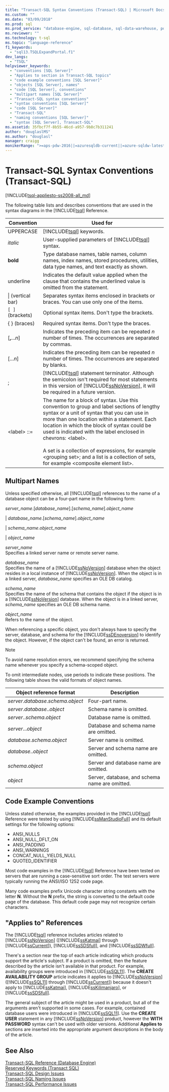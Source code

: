 ```yaml
---
title: "Transact-SQL Syntax Conventions (Transact-SQL) | Microsoft Docs"
ms.custom: ""
ms.date: "03/09/2018"
ms.prod: sql
ms.prod_service: "database-engine, sql-database, sql-data-warehouse, pdw"
ms.reviewer: ""
ms.technology: t-sql
ms.topic: "language-reference"
f1_keywords: 
  - "sql13.TSQLExpandPortal.f1"
dev_langs: 
  - "TSQL"
helpviewer_keywords: 
  - "conventions [SQL Server]"
  - "Applies to section in Transact-SQL topics"
  - "code example conventions [SQL Server]"
  - "objects [SQL Server], names"
  - "code [SQL Server], conventions"
  - "multipart names [SQL Server]"
  - "Transact-SQL syntax conventions"
  - "syntax conventions [SQL Server]"
  - "code [SQL Server]"
  - "Transact-SQL"
  - "naming conventions [SQL Server]"
  - "syntax [SQL Server], Transact-SQL"
ms.assetid: 35fbcf7f-8b55-46cd-a957-9b8c7b311241
author: "douglaslMS"
ms.author: "douglasl"
manager: craigg
monikerRange: ">=aps-pdw-2016||=azuresqldb-current||=azure-sqldw-latest||>=sql-server-2016||=sqlallproducts-allversions||>=sql-server-linux-2017||=azuresqldb-mi-current"
---
```


# Transact-SQL Syntax Conventions (Transact-SQL)
[!INCLUDE[tsql-appliesto-ss2008-all_md](../../includes/tsql-appliesto-ss2008-all-md.md)]

The following table lists and describes conventions that are used in the syntax diagrams in the [!INCLUDE[tsql](../../includes/tsql-md.md)] Reference.  
  
|Convention|Used for|  
|----------------|--------------|  
|UPPERCASE|[!INCLUDE[tsql](../../includes/tsql-md.md)] keywords.|  
|_italic_|User-supplied parameters of [!INCLUDE[tsql](../../includes/tsql-md.md)] syntax.|  
|**bold**|Type database names, table names, column names, index names, stored procedures, utilities, data type names, and text exactly as shown.|  
|underline|Indicates the default value applied when the clause that contains the underlined value is omitted from the statement.|  
|&#124; (vertical bar)|Separates syntax items enclosed in brackets or braces. You can use only one of the items.|  
|`[ ]` (brackets)|Optional syntax items. Don't type the brackets.|  
|{ } (braces)|Required syntax items. Don't type the braces.|  
|[**,**..._n_]|Indicates the preceding item can be repeated _n_ number of times. The occurrences are separated by commas.|  
|[..._n_]|Indicates the preceding item can be repeated _n_ number of times. The occurrences are separated by blanks.|  
|;|[!INCLUDE[tsql](../../includes/tsql-md.md)] statement terminator. Although the semicolon isn't required for most statements in this version of [!INCLUDE[ssNoVersion](../../includes/ssnoversion-md.md)], it will be required in a future version.|  
|\<label> ::=|The name for a block of syntax. Use this convention to group and label sections of lengthy syntax or a unit of syntax that you can use in more than one location within a statement. Each location in which the block of syntax could be used is indicated with the label enclosed in chevrons: \<label>.<br /><br /> A set is a collection of expressions, for example \<grouping set>; and a list is a collection of sets, for example \<composite element list>.|  
  
## Multipart Names  
Unless specified otherwise, all [!INCLUDE[tsql](../../includes/tsql-md.md)] references to the name of a database object can be a four-part name in the following form:  
  
_server\_name_.[_database\_name_].[_schema\_name_]._object\_name_  
  
| _database\_name_.[_schema\_name_]._object\_name_  
 
| _schema\_name_._object\_name_  
  
| _object\_name_  
  
_server\_name_  
Specifies a linked server name or remote server name.  
  
_database\_name_  
Specifies the name of a [!INCLUDE[ssNoVersion](../../includes/ssnoversion-md.md)] database when the object resides in a local instance of [!INCLUDE[ssNoVersion](../../includes/ssnoversion-md.md)]. When the object is in a linked server, *database_name* specifies an OLE DB catalog.  
  
_schema\_name_  
Specifies the name of the schema that contains the object if the object is in a [!INCLUDE[ssNoVersion](../../includes/ssnoversion-md.md)] database. When the object is in a linked server, *schema_name* specifies an OLE DB schema name.  
  
_object\_name_  
Refers to the name of the object.  
  
When referencing a specific object, you don't always have to specify the server, database, and schema for the [!INCLUDE[ssDEnoversion](../../includes/ssdenoversion-md.md)] to identify the object. However, if the object can't be found, an error is returned.  
  
> [!NOTE]  
> To avoid name resolution errors, we recommend specifying the schema name whenever you specify a schema-scoped object.  
  
To omit intermediate nodes, use periods to indicate these positions. The following table shows the valid formats of object names.  
  
|Object reference format|Description|  
|-----------------------------|-----------------|  
|_server_._database_._schema_._object_|Four-part name.|  
|_server_._database_.._object_|Schema name is omitted.|  
|_server_.._schema_._object_|Database name is omitted.|  
|_server_..._object_|Database and schema name are omitted.|  
|_database_._schema_._object_|Server name is omitted.|  
|_database_.._object_|Server and schema name are omitted.|  
|_schema_._object_|Server and database name are omitted.|  
|_object_|Server, database, and schema name are omitted.|  
  
## Code Example Conventions  
Unless stated otherwise, the examples provided in the [!INCLUDE[tsql](../../includes/tsql-md.md)] Reference were tested by using [!INCLUDE[ssManStudioFull](../../includes/ssmanstudiofull-md.md)] and its default settings for the following options:  
  
-   ANSI_NULLS  
-   ANSI_NULL_DFLT_ON  
-   ANSI_PADDING  
-   ANSI_WARNINGS  
-   CONCAT_NULL_YIELDS_NULL  
-   QUOTED_IDENTIFIER  
  
Most code examples in the [!INCLUDE[tsql](../../includes/tsql-md.md)] Reference have been tested on servers that are running a case-sensitive sort order. The test servers were typically running the ANSI/ISO 1252 code page.  
  
Many code examples prefix Unicode character string constants with the letter **N**. Without the **N** prefix, the string is converted to the default code page of the database. This default code page may not recognize certain characters.  
  
## "Applies to" References  
The [!INCLUDE[tsql](../../includes/tsql-md.md)] reference includes articles related to [!INCLUDE[ssNoVersion](../../includes/ssnoversion-md.md)] ([!INCLUDE[ssKatmai](../../includes/sskatmai-md.md)] through [!INCLUDE[ssCurrent](../../includes/sscurrent-md.md)]), [!INCLUDE[ssSDSfull](../../includes/sssdsfull-md.md)], and [!INCLUDE[ssSDWfull](../../includes/sssdwfull-md.md)].   

There's a section near the top of each article indicating which products support the article's subject. If a product is omitted, then the feature described by the article isn't available in that product. For example, availability groups were introduced in [!INCLUDE[ssSQL11](../../includes/sssql11-md.md)]. The **CREATE AVAILABILITY GROUP** article indicates it applies to [!INCLUDE[ssNoVersion](../../includes/ssnoversion-md.md)] ([!INCLUDE[ssSQL11](../../includes/sssql11-md.md)] through [!INCLUDE[ssCurrent](../../includes/sscurrent-md.md)]) because it doesn't apply to [!INCLUDE[ssKatmai](../../includes/sskatmai-md.md)], [!INCLUDE[ssKilimanjaro](../../includes/sskilimanjaro-md.md)], or [!INCLUDE[ssSDSfull](../../includes/sssdsfull-md.md)].  
  
The general subject of the article might be used in a product, but all of the arguments aren't supported in some cases. For example, contained database users were introduced in [!INCLUDE[ssSQL11](../../includes/sssql11-md.md)]. Use the **CREATE USER** statement in any [!INCLUDE[ssNoVersion](../../includes/ssnoversion-md.md)] product, however the **WITH PASSWORD** syntax can't be used with older versions. Additional **Applies to** sections are inserted into the appropriate argument descriptions in the body of the article.  
  
## See Also  
[Transact-SQL Reference &#40;Database Engine&#41;](../../t-sql/transact-sql-reference-database-engine.md)    
[Reserved Keywords &#40;Transact SQL&#41;](../../t-sql/language-elements/reserved-keywords-transact-sql.md)      
[Transact-SQL Design Issues](https://msdn.microsoft.com/library/dd193411.aspx)    
[Transact-SQL Naming Issues](https://msdn.microsoft.com/library/dd193246.aspx)        
[Transact-SQL Performance Issues](https://msdn.microsoft.com/library/dd172117.aspx)    


